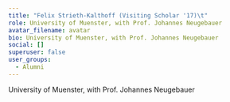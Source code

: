```yaml
---
title: "Felix Strieth-Kalthoff (Visiting Scholar '17)\t"
role: University of Muenster, with Prof. Johannes Neugebauer
avatar_filename: avatar
bio: University of Muenster, with Prof. Johannes Neugebauer
social: []
superuser: false
user_groups:
  - Alumni
---
```

University of Muenster, with Prof. Johannes Neugebauer
